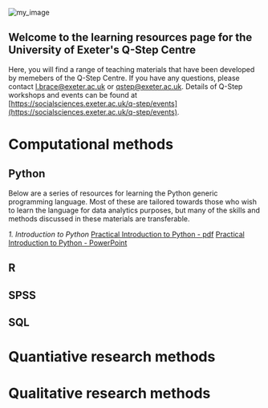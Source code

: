 ![my_image](files/qstep_logo.PNG)

## Welcome to the learning resources page for the University of Exeter's Q-Step Centre
Here, you will find a range of teaching materials that have been developed by memebers of the Q-Step Centre. If you have any questions, please contact l.brace@exeter.ac.uk or qstep@exeter.ac.uk. Details of Q-Step workshops and events can be found at [https://socialsciences.exeter.ac.uk/q-step/events](https://socialsciences.exeter.ac.uk/q-step/events).


# Computational methods
## Python
Below are a series of resources for learning the Python generic programming language. Most of these are tailored towards those who wish to learn the language for data analytics purposes, but many of the skills and methods discussed in these materials are transferable.

*1. Introduction to Python*
[Practical Introduction to Python - pdf](Q-Step_WS_02102019_Practical_introduction_to_Python.pdf)
[Practical Introduction to Python - PowerPoint](Q-Step_WS_02102019_Practical_introduction_to_Python.pptx)

## R

## SPSS

## SQL

# Quantiative research methods

# Qualitative research methods


